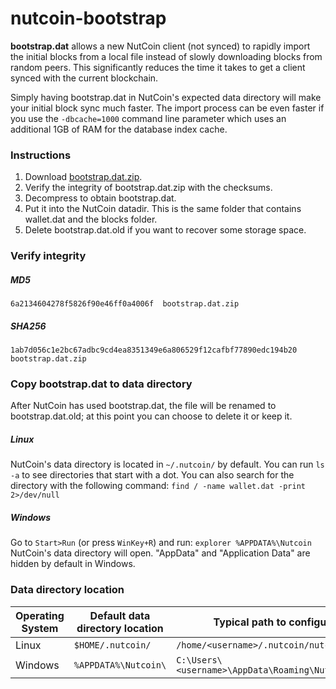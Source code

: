 # nutcoin-bootstrap

**bootstrap.dat** allows a new NutCoin client (not synced) to rapidly import the initial blocks from a local file instead of slowly downloading blocks from random peers. This significantly reduces the time it takes to get a client synced with the current blockchain.

Simply having bootstrap.dat in NutCoin's expected data directory will make your initial block sync much faster. The import process can be even faster if you use the `-dbcache=1000` command line parameter which uses an additional 1GB of RAM for the database index cache.

### Instructions

1.  Download [bootstrap.dat.zip](https://github.com/NUToshiSakamoto/nutcoin-bootstrap/releases/download/latest/bootstrap.dat.zip).
2.  Verify the integrity of bootstrap.dat.zip with the checksums.
3.  Decompress to obtain bootstrap.dat.
4.  Put it into the NutCoin datadir. This is the same folder that contains wallet.dat and the blocks folder.
5.  Delete bootstrap.dat.old if you want to recover some storage space.

### Verify integrity

##### **MD5** 
`6a2134604278f5826f90e46ff0a4006f  bootstrap.dat.zip`

##### **SHA256**
 `1ab7d056c1e2bc67adbc9cd4ea8351349e6a806529f12cafbf77890edc194b20  bootstrap.dat.zip`
  
### Copy **bootstrap.dat** to data directory

After NutCoin has used bootstrap.dat, the file will be renamed to bootstrap.dat.old; at this point you can choose to delete it or keep it.

##### **Linux**
  NutCoin's data directory is located in `~/.nutcoin/` by default. You can run `ls -a` to see directories that start with a dot.
  You can also search for the directory with the following command: `find / -name wallet.dat -print 2>/dev/null`


##### **Windows**
  Go to `Start>Run` (or press `WinKey+R`) and run: `explorer %APPDATA%\Nutcoin`
  NutCoin's data directory will open. "AppData" and "Application Data" are hidden by default in Windows.
  
### Data directory location

**Operating System** | **Default data directory location**  |  **Typical path to configuration file***
------------ | ------------- | -------------
Linux |  `$HOME/.nutcoin/`  |  `/home/<username>/.nutcoin/nutcoin.conf` 
Windows |  `%APPDATA%\Nutcoin\`  |  `C:\Users\<username>\AppData\Roaming\Nutcoin\nutcoin.conf` 

